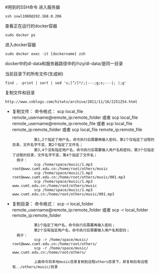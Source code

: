 #用到的SSH命令
进入服务器
```
ssh sxwl1080@192.168.0.206
```
查看正在运行的docker容器
```
sudo docker ps
```
进入docker容器
```
sudo docker exec -it [dockername] zsh
```
docker中的dl-data和服务器路径中的/hzy/dl-data/是同一目录

当前目录下的所有文件(生成树)
```
find . -print | sort | sed 's;[^/]*/;|---;g;s;---|; |;g'
```
复制文件和目录
```
http://www.cnblogs.com/hitwtx/archive/2011/11/16/2251254.html
```
* 复制文件： 
        命令格式： 
                scp local_file remote_username@remote_ip:remote_folder 
                或者 
                scp local_file remote_username@remote_ip:remote_file 
                或者 
                scp local_file remote_ip:remote_folder 
                或者 
                scp local_file remote_ip:remote_file 

                第1,2个指定了用户名，命令执行后需要再输入密码，第1个仅指定了远程的目录，文件名字不变，第2个指定了文件名； 
                第3,4个没有指定用户名，命令执行后需要输入用户名和密码，第3个仅指定了远程的目录，文件名字不变，第4个指定了文件名； 
        例子： 
                scp /home/space/music/1.mp3 root@www.cumt.edu.cn:/home/root/others/music 
                scp /home/space/music/1.mp3 root@www.cumt.edu.cn:/home/root/others/music/001.mp3 
                scp /home/space/music/1.mp3 www.cumt.edu.cn:/home/root/others/music 
                scp /home/space/music/1.mp3 www.cumt.edu.cn:/home/root/others/music/001.mp3 

* 复制目录： 
        命令格式： 
                scp -r local_folder remote_username@remote_ip:remote_folder 
                或者 
                scp -r local_folder remote_ip:remote_folder 

                第1个指定了用户名，命令执行后需要再输入密码； 
                第2个没有指定用户名，命令执行后需要输入用户名和密码； 
        例子： 
                scp -r /home/space/music/ root@www.cumt.edu.cn:/home/root/others/ 
                scp -r /home/space/music/ www.cumt.edu.cn:/home/root/others/ 

                上面命令将本地music目录复制到远程others目录下，即复制后有远程有../others/music/目录 
